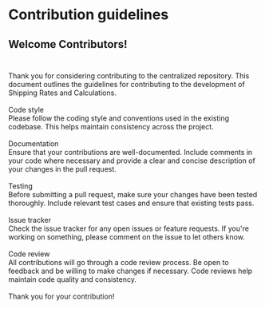 # Contribution guidelines

## Welcome Contributors!</br></br>
Thank you for considering contributing to the centralized repository. This document outlines the guidelines for contributing to the development of Shipping Rates and Calculations.</br></br>
Code style</br>
Please follow the coding style and conventions used in the existing codebase. This helps maintain consistency across the project.</br></br>
Documentation</br>
Ensure that your contributions are well-documented. Include comments in your code where necessary and provide a clear and concise description of your changes in the pull request.</br></br>
Testing</br>
Before submitting a pull request, make sure your changes have been tested thoroughly. Include relevant test cases and ensure that existing tests pass.</br></br>
Issue tracker</br>
Check the issue tracker for any open issues or feature requests. If you're working on something, please comment on the issue to let others know.</br></br>
Code review</br>
All contributions will go through a code review process. Be open to feedback and be willing to make changes if necessary. Code reviews help maintain code quality and consistency.</br></br>
Thank you for your contribution!</br>
